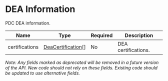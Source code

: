 # DEA Information

PDC DEA information.

| Name | Type | Required | Description |
| - | - | - | - |
| certifications | [DeaCertification](report-dea-certification.md)[] | No | DEA certifications. |

*Note: Any fields marked as deprecated will be removed in a future version of the API. New code should not rely on these fields. Existing code should be updated to use alternative fields.*
